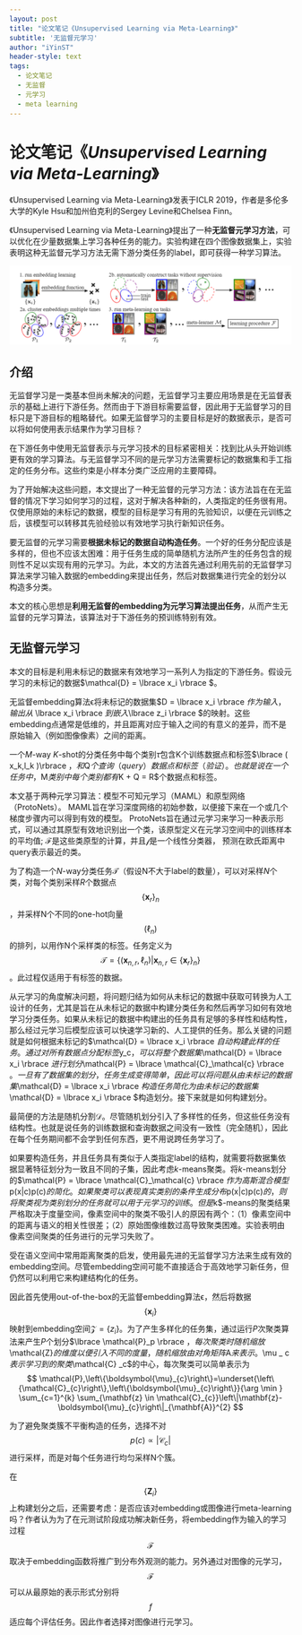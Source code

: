 ```yaml
---
layout: post
title: "论文笔记《Unsupervised Learning via Meta-Learning》"
subtitle: '无监督元学习'
author: "iYinST"
header-style: text
tags:
  - 论文笔记
  - 无监督
  - 元学习
  - meta learning
---
```


# 论文笔记《*Unsupervised Learning via Meta-Learning*》

《Unsupervised Learning via Meta-Learning》发表于ICLR 2019，作者是多伦多大学的Kyle Hsu和加州伯克利的Sergey Levine和Chelsea Finn。

《Unsupervised Learning via Meta-Learning》提出了一种**无监督元学习方法**，可以优化在少量数据集上学习各种任务的能力。实验构建在四个图像数据集上，实验表明这种无监督元学习方法无需下游分类任务的label，即可获得一种学习算法。

![image-20200406144342750](/img/in-post/image-20200406143613190.png)

## 介绍

无监督学习是一类基本但尚未解决的问题，无监督学习主要应用场景是在无监督表示的基础上进行下游任务。然而由于下游目标需要监督，因此用于无监督学习的目标只是下游目标的粗略替代。如果无监督学习的主要目标是好的数据表示，是否可以将如何使用表示结果作为学习目标？

在下游任务中使用无监督表示与元学习技术的目标紧密相关：找到比从头开始训练更有效的学习算法。与无监督学习不同的是元学习方法需要标记的数据集和手工指定的任务分布。这些约束是小样本分类广泛应用的主要障碍。

为了开始解决这些问题，本文提出了一种无监督的元学习方法：该方法旨在在无监督的情况下学习如何学习的过程，这对于解决各种新的，人类指定的任务很有用。仅使用原始的未标记的数据，模型的目标是学习有用的先验知识，以便在元训练之后，该模型可以转移其先验经验以有效地学习执行新知识任务。

要无监督的元学习需要**根据未标记的数据自动构造任务**。一个好的任务分配应该是多样的，但也不应该太困难：用于任务生成的简单随机方法所产生的任务包含的规则性不足以实现有用的元学习。为此，本文的方法首先通过利用先前的无监督学习算法来学习输入数据的embedding来提出任务，然后对数据集进行完全的划分以构造多分类。

本文的核心思想是**利用无监督的embedding为元学习算法提出任务**，从而产生无监督的元学习算法，该算法对于下游任务的预训练特别有效。



## 无监督元学习

本文的目标是利用未标记的数据来有效地学习一系列人为指定的下游任务。假设元学习的未标记的数据$\mathcal{D} = \lbrace  x_i \rbrace $。

无监督embedding算法$\mathcal{\epsilon}$将未标记的数据集$D = \lbrace  x_i \rbrace $作为输入，输出从$ \lbrace  x_i \rbrace $到嵌入$\lbrace  z_i \rbrace $的映射。这些embedding点通常是低维的，并且距离对应于输入之间的有意义的差异，而不是原始输入（例如图像像素）之间的距离。

一个$M$-way $K$-shot的分类任务中每个类别$\tau$包含K个训练数据点和标签$\lbrace ( x_k,l_k )\rbrace $，和$Q$个查询（query）数据点和标签（验证）。也就是说在一个任务中，$M$类别中每个类别都有$K + Q = R$个数据点和标签。

本文基于两种元学习算法：模型不可知元学习（MAML）和原型网络（ProtoNets）。 MAML旨在学习深度网络的初始参数，以便接下来在一个或几个梯度步骤内可以得到有效的模型。 ProtoNets旨在通过元学习来学习一种表示形式，可以通过其原型有效地识别出一个类，该原型定义在元学习空间中的训练样本的平均值; $\mathcal{F}$是这些类原型的计算，并且$\mathcal{f}$是一个线性分类器， 预测在欧氏距离中query表示最近的类。

为了构造一个$N$-way分类任务$\mathcal{T}$（假设N不大于label的数量），可以对采样$N$个类，对每个类别采样$R$个数据点
$$
\left\{\mathbf{x}_{r}\right\}_{n}
$$
，并采样N个不同的one-hot向量$$\left(\ell_{n}\right)$$的排列，以用作N个采样类的标签。任务定义为
$$
\mathcal{T}=\left\{\left(\mathbf{x}_{n, r}, \ell_{n}\right)| \mathbf{x}_{n, r} \in\left\{\mathbf{x}_{r}\right\}_{n}\right\}
$$
。此过程仅适用于有标签的数据。

从元学习的角度解决问题，将问题归结为如何从未标记的数据中获取可转换为人工设计的任务，尤其是旨在从未标记的数据中构建分类任务和然后再学习如何有效地学习分类任务。如果从未标记的数据中构建出的任务具有足够的多样性和结构性，那么经过元学习后模型应该可以快速学习新的、人工提供的任务。那么关键的问题就是如何根据未标记的$\mathcal{D} = \lbrace  x_i \rbrace $自动构建此样的任务。通过对所有数据点分配标签$y_c$，可以将整个数据集$\mathcal{D} = \lbrace  x_i \rbrace $进行划分$\mathcal{P} = \lbrace  \mathcal{C}_\mathcal{c} \rbrace $。一旦有了数据集的划分，任务生成变得简单，因此可以将问题从由未标记的数据集$\mathcal{D} = \lbrace  x_i \rbrace $构造任务简化为由未标记的数据集$\mathcal{D} = \lbrace  x_i \rbrace $构造划分。接下来就是如何构建划分。

最简便的方法是随机分割$\mathcal{D}$。尽管随机划分引入了多样性的任务，但这些任务没有结构性。也就是说任务的训练数据和查询数据之间没有一致性（完全随机），因此在每个任务期间都不会学到任何东西，更不用说跨任务学习了。

如果要构造任务，并且任务具有类似于人类指定label的结构，就需要将数据集依据显著特征划分为一致且不同的子集，因此考虑$k$-means聚类。将$k$-means划分的$\mathcal{P} = \lbrace  \mathcal{C}_\mathcal{c} \rbrace $作为高斯混合模型$p(x\|c)p(c)$的简化。如果聚类可以表现真实类别的条件生成分布$p(x\|c)p(c)$的，则将聚类视为类别划分的任务就可以用于元学习的训练。但是$k$-means的聚类结果严格取决于度量空间，像素空间中的聚类不吸引人的原因有两个：（1）像素空间中的距离与语义的相关性很差；（2）原始图像维数过高导致聚类困难。实验表明由像素空间聚类的任务进行的元学习失败了。

受在语义空间中常用距离聚类的启发，使用最先进的无监督学习方法来生成有效的embedding空间。尽管embedding空间可能不直接适合于高效地学习新任务，但仍然可以利用它来构建结构化的任务。

因此首先使用out-of-the-box的无监督embedding算法$\mathcal{\epsilon}$，然后将数据$$\left\{\mathbf{x}_{i}\right\}$$映射到embedding空间$\mathcal{Z} = \lbrace  z_i \rbrace$。为了产生多样化的任务集，通过运行$P$次聚类算法来产生$P$个划分$\lbrace \mathcal{P}_p \rbrace $，每次聚类时随机缩放$\mathcal{Z}$的维度以便引入不同的度量，随机缩放由对角矩阵$A$来表示。$\mu _ c$表示学习到的聚类$\mathcal{C} _c$的中心，每次聚类可以简单表示为
$$
\mathcal{P},\left\{\boldsymbol{\mu}_{c}\right\}=\underset{\left\{\mathcal{C}_{c}\right\},\left\{\boldsymbol{\mu}_{c}\right\}}{\arg \min } \sum_{c=1}^{k} \sum_{\mathbf{z} \in \mathcal{C}_{c}}\left\|\mathbf{z}-\boldsymbol{\mu}_{c}\right\|_{\mathbf{A}}^{2}
$$


为了避免聚类簇不平衡构造的任务，选择不对
$$
p(c) \propto\left|\mathcal{C}_{c}\right|
$$
进行采样，而是对每个任务进行均匀采样N个簇。

在$$\left\{\mathbf{Z}_{i}\right\}$$上构建划分之后，还需要考虑：是否应该对embedding或图像进行meta-learning吗？作者认为为了在元测试阶段成功解决新任务，将embedding作为输入的学习过程$$\mathcal{F}$$取决于embedding函数将推广到分布外观测的能力。另外通过对图像的元学习，$$\mathcal{F}$$可以从最原始的表示形式分别将$$f$$适应每个评估任务。因此作者选择对图像进行元学习。



